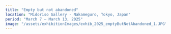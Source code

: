 ```yaml
---
title: "Empty but not abandoned"
location: "Midoriso Gallery - Nakameguro, Tokyo, Japan"
period: "March 7 – March 13, 2025"
image: "/assets/exhibitionImages/exhib_2025_emptyButNotAbandoned_1.JPG"
---
```


